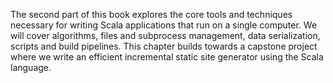 The second part of this book explores the core tools and techniques necessary
for writing Scala applications that run on a single computer. We will cover
algorithms, files and subprocess management, data serialization, scripts and
build pipelines. This chapter builds towards a capstone project where we write
an efficient incremental static site generator using the Scala language.
